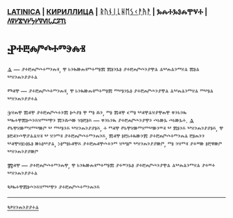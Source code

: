 ### [LATINICA](../Latn/Nablyudatelj.md) | [КИРИЛЛИЦА](../Cyrl/Наблюдатель.md) | [ᚱᚢᚾᛁᚳᚺᛖᛊᚲᚨᚤᚨ](../Runr/ᚾᚨᛒᛚᚤᚢᛞᚨᛏᛖᛚᛃ.md) | ⰃⰎⰀⰃⰑⰎⰉⰜⰀ | [𐍓𐍠𐍔𐍮𐍝𐍔𐍟𐍔𐍠𐍜𐍡𐍚𐍐𐍴](../Perm/𐍝𐍐𐍑𐍛𐍳𐍓𐍐𐍢𐍔𐍛𐍰.md)

#  Ⱀⰰⰱⰾⱓⰴⰰⱅⰵⰾⱐ

Ⱑ — ⱀⰰⰱⰾⱓⰴⰰⱅⰵⰾⱐ, ⰹ ⱃⰵⰸⱆⰾⱐⱅⰰⱅⱁⰿ ⰿⱁⰵⰳⱁ ⱀⰰⰱⰾⱓⰴⰵⱀⰹⱑ ⱑⰲⰾⱑⰵⱅⱄⱑ ⰿⱁⱑ ⰲⱄⰵⰾⰵⱀⱀⰰⱑ

Ⱅⱏⰹ — ⱀⰰⰱⰾⱓⰴⰰⱅⰵⰾⱐ, ⰹ ⱃⰵⰸⱆⰾⱐⱅⰰⱅⱁⰿ ⱅⰲⱁⰵⰳⱁ ⱀⰰⰱⰾⱓⰴⰵⱀⰹⱑ ⱑⰲⰾⱑⰵⱅⱄⱑ ⱅⰲⱁⱑ ⰲⱄⰵⰾⰵⱀⱀⰰⱑ

Ⰵⱄⰾⰹ ⰿⱏⰹ ⱀⰰⰱⰾⱓⰴⰰⰵⰿ ⱁⰴⱀⱁ ⰹ ⱅⱁ ⰶⰵ, ⱅⱁ ⰿⱏⰹ ⱔⱅⱁ ⰲⱏⰹⱑⱄⱀⰹⰾⰹ ⱍⰵⱃⰵⰸ ⰲⰸⰰⰹⰿⱁⰴⰵⰻⱄⱅⰲⰹⰵ ⰿⰵⰶⰴⱆ ⱄⱁⰱⱁⰻ — ⱍⰵⱃⰵⰸ ⱀⰰⰱⰾⱓⰴⰵⱀⰹⰵ ⰴⱃⱆⰳ ⰴⱃⱆⰳⰰ. Ⱑ ⱂⱃⰹⱄⱆⱅⱄⱅⰲⱆⱓ ⰲ ⱅⰲⱁⰵⰻ ⰲⱄⰵⰾⰵⱀⱀⱁⰻ, ⰰ ⱅⱏⰹ ⱂⱃⰹⱄⱆⱅⱄⱅⰲⱆⰵⱎⱐ ⰲ ⰿⱁⰵⰻ ⰲⱄⰵⰾⰵⱀⱀⱁⰻ, ⰹ ⱁⰱⱏⰵⰴⰹⱀⱑⱑⱄⱐ ⰲ ⱄⰵⱅⱐ ⱀⰰⰱⰾⱓⰴⰰⱅⰵⰾⰵⰻ, ⰿⱏⰹ ⱁⰱⱃⰰⰸⱆⰵⰿ ⱀⰰⰱⰾⱓⰴⰰⱅⰵⰾⱑ ⰱⱁⰾⰵⰵ ⰲⱏⰹⱄⱁⰽⱁⰳⱁ ⱆⱃⱁⰲⱀⱑ, ⰽⱁⱅⱁⱃⱏⰹⰻ ⱀⰰⰱⰾⱏⰹⰴⰰⰵⱅ ⱄⰲⱁⱓ ⰲⱄⰵⰾⰵⱀⱀⱆⱓ, ⱅⱁ ⰵⱄⱅⱐ ⱀⰰⱎⱆ ⱁⰱⱋⱆⱓ ⰲⱄⰵⰾⰵⱀⱀⱆⱓ

Ⰿⱏⰹ — ⱀⰰⰱⰾⱓⰴⰰⱅⰵⰾⰹ, ⰹ ⱃⰵⰸⱆⰾⱐⱅⰰⱅⱁⰿ ⱀⰰⱎⰵⰳⱁ ⱀⰰⰱⰾⱓⰴⰵⱀⰹⱑ ⱑⰲⰾⱑⰵⱅⱄⱑ ⱀⰰⱎⰰ ⰲⱄⰵⰾⰵⱀⱀⰰⱑ


Ⰲⰸⰰⰹⰿⱁⰴⰵⰻⱄⱅⰲⰹⰵ ⱀⰰⰱⰾⱓⰴⰰⱅⰵⰾⰵⰻ 

___
[Ⰲⱄⰵⰾⰵⱀⱀⰰⱑ](Ⰲⱄⰵⰾⰵⱀⱀⰰⱑ.md)
